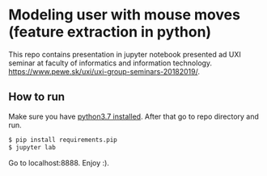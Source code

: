 # Modeling user with mouse moves (feature extraction in python)
This repo contains presentation in jupyter notebook presented ad UXI seminar at faculty of informatics and information technology. https://www.pewe.sk/uxi/uxi-group-seminars-20182019/. 

## How to run 
Make sure you have [python3.7 installed]( https://www.google.sk/search?q=python+3+install&oq=python+3+install&aqs=chrome..69i57j0l5.4122j1j7&sourceid=chrome&ie=UTF-8). After that go to repo directory and run. 

```sh
$ pip install requirements.pip
$ jupyter lab
```

Go to localhost:8888. Enjoy :).
